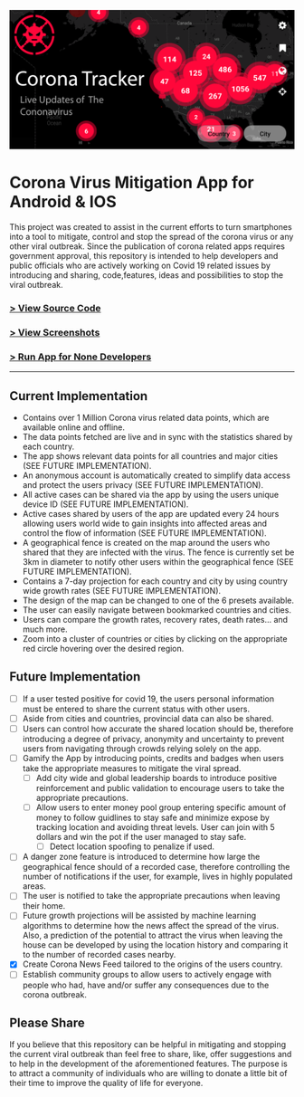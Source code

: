 ![Banner](/assets/banner.png)

# Corona Virus Mitigation App for Android & IOS

This project was created to assist in the current efforts to turn smartphones into a tool to mitigate, control and stop the spread of the corona virus or any other viral outbreak.
Since the publication of corona related apps requires government approval, this repository is intended to help developers and public officials who are actively working on Covid 19 related issues by introducing and sharing, code,features, ideas and possibilities to stop the viral outbreak. 

### [> View Source Code ](AppCode)
### [> View Screenshots](screenshots)
### [> Run App for None Developers](SetupForNoneDev)
<hr />

## Current Implementation 

- Contains over 1 Million Corona virus related data points, which are available online and offline. 
- The data points fetched are live and in sync with the statistics shared by each country.
- The app shows relevant data points for all countries and major cities (SEE FUTURE IMPLEMENTATION). 
- An anonymous account is automatically created to simplify data access and protect the users privacy (SEE FUTURE IMPLEMENTATION).
- All active cases can be shared via the app by using the users unique device ID (SEE FUTURE IMPLEMENTATION). 
- Active cases shared by users of the app are updated every 24 hours allowing users world wide to gain insights into affected areas and control the flow of information (SEE FUTURE IMPLEMENTATION).
- A geographical fence is created on the map around the users who shared that they are infected with the virus. The fence is currently set be 3km in diameter to notify other users within the geographical fence (SEE FUTURE IMPLEMENTATION).
- Contains a 7-day projection for each country and city by using country wide growth rates (SEE FUTURE IMPLEMENTATION).
- The design of the map can be changed to one of the 6 presets available.
- The user can easily navigate between bookmarked countries and cities.
- Users can compare the growth rates, recovery rates, death rates... and much more.
- Zoom into a cluster of countries or cities by clicking on the appropriate red circle hovering over the desired region.  


## Future Implementation
- [ ] If a user tested positive for covid 19, the users personal information must be entered to share the current status with other users.
- [ ] Aside from cities and countries, provincial data can also be shared.
- [ ] Users can control how accurate the shared location should be, therefore introducing a degree of privacy, anonymity and uncertainty to prevent users from navigating through crowds relying solely on the app.  
- [ ] Gamify the App by introducing points, credits and badges when users take the appropriate measures to mitigate the viral spread. 
    - [ ] Add city wide and global leadership boards to introduce positive reinforcement and public validation to encourage users to take the appropriate precautions. 
    - [ ] Allow users to enter money pool group entering specific amount of money to follow guidlines to stay safe and minimize expose by tracking location and avoiding threat levels. User can join with 5 dollars and win the pot if the user managed to stay safe.
        -[ ] Detect location spoofing to penalize if used. 
- [ ] A danger zone feature is introduced to determine how large the geographical fence should of a recorded case, therefore controlling the number of notifications if the user, for example, lives in highly populated areas.
- [ ] The user is notified to take the appropriate precautions when leaving their home.
- [ ] Future growth projections will be assisted by machine learning algorithms to determine how the news affect the spread of the virus. Also, a prediction of  the potential to attract the virus when leaving the house can be developed by using the location history and comparing it to the number of recorded cases nearby. 
- [x] Create Corona News Feed tailored to the origins of the users country.
- [ ] Establish community groups to allow users to actively engage with people who had, have and/or suffer any consequences due to the corona outbreak. 

## Please Share

If you believe that this repository can be helpful in mitigating and stopping the current viral outbreak than feel free to share, like, offer suggestions and to help in the development of the aforementioned features. The purpose is to attract a community of individuals who are willing to donate a little bit of their time to improve the quality of life for everyone. 

